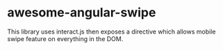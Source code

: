 # awesome-angular-swipe
This library uses interact.js then exposes a directive which allows mobile swipe feature on everything in the DOM.
